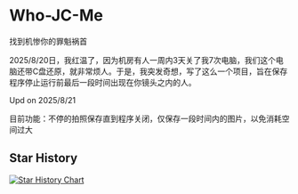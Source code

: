 # Who-JC-Me
找到机惨你的罪魁祸首

2025/8/20日，我红温了，因为机房有人一周内3天关了我7次电脑，我们这个电脑还带C盘还原，就非常烦人。于是，我突发奇想，写了这么一个项目，旨在保存程序停止运行前最后一段时间出现在你镜头之内的人。

Upd on 2025/8/21

目前功能：不停的拍照保存直到程序关闭，仅保存一段时间内的图片，以免消耗空间过大

## Star History

[![Star History Chart](https://api.star-history.com/svg?repos=wth2026/Who-JC-Me&type=Date)](https://www.star-history.com/#wth2026/Who-JC-Me&Date)
